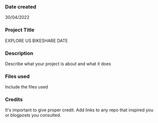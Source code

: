 

### Date created
30/04/2022

### Project Title
EXPLORE US BIKESHARE DATE

### Description
Describe what your project is about and what it does

### Files used
Include the files used

### Credits
It's important to give proper credit. Add links to any repo that inspired you or blogposts you consulted.

